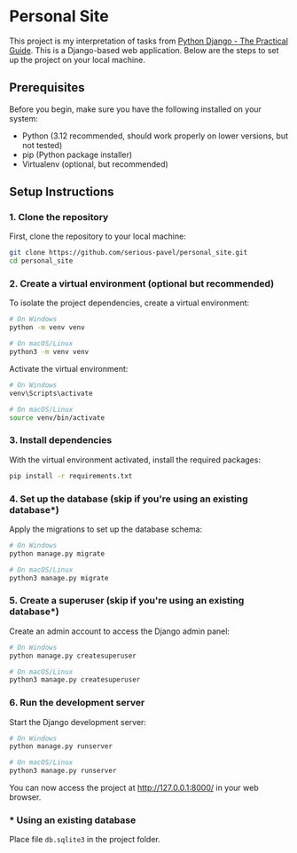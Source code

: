 # Personal Site

This project is my interpretation of tasks from [Python Django - The Practical Guide](https://www.udemy.com/course/python-django-the-practical-guide).
This is a Django-based web application. Below are the steps to set up the project on your local machine.

## Prerequisites

Before you begin, make sure you have the following installed on your system:

- Python (3.12 recommended, should work properly on lower versions, but not tested)
- pip (Python package installer)
- Virtualenv (optional, but recommended)

## Setup Instructions

### 1. Clone the repository

First, clone the repository to your local machine:

```bash
git clone https://github.com/serious-pavel/personal_site.git
cd personal_site
```

### 2. Create a virtual environment (optional but recommended)
To isolate the project dependencies, create a virtual environment:
```bash
# On Windows
python -m venv venv

# On macOS/Linux
python3 -m venv venv
```

Activate the virtual environment:

```bash
# On Windows
venv\Scripts\activate

# On macOS/Linux
source venv/bin/activate
```

### 3. Install dependencies
With the virtual environment activated, install the required packages:

```bash
pip install -r requirements.txt
```
### 4. Set up the database (skip if you're using an existing database*)

Apply the migrations to set up the database schema:

```bash
# On Windows
python manage.py migrate

# On macOS/Linux
python3 manage.py migrate
```
### 5. Create a superuser (skip if you're using an existing database*)
Create an admin account to access the Django admin panel:

```bash
# On Windows
python manage.py createsuperuser

# On macOS/Linux
python3 manage.py createsuperuser
```

### 6. Run the development server
Start the Django development server:

```bash
# On Windows
python manage.py runserver

# On macOS/Linux
python3 manage.py runserver
```
You can now access the project at http://127.0.0.1:8000/ in your web browser.


### * Using an existing database

Place file `db.sqlite3` in the project folder.